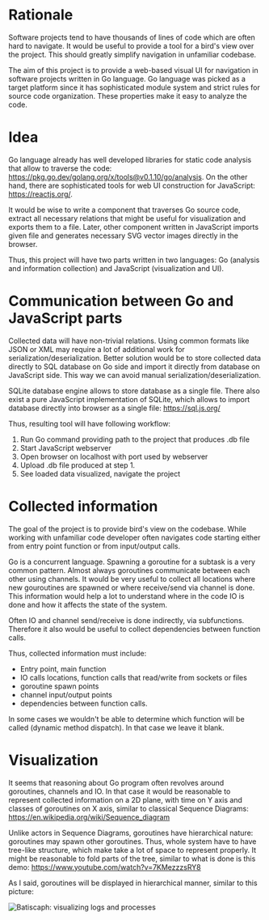 # Rationale

Software projects tend to have thousands of lines of code which are often hard to navigate. It would be useful to provide a tool for a bird's view over the project. This should greatly simplify navigation in unfamiliar codebase.

The aim of this project is to provide a web-based visual UI for navigation in software projects written in Go language. Go language was picked as a target platform since it has sophisticated module system and strict rules for source code organization. These properties make it easy to analyze the code.

# Idea

Go language already has well developed libraries for static code analysis that allow to traverse the code: https://pkg.go.dev/golang.org/x/tools@v0.1.10/go/analysis. On the other hand, there are sophisticated tools for web UI construction for JavaScript: https://reactjs.org/.

It would be wise to write a component that traverses Go source code, extract all necessary relations that might be useful for visualization and exports them to a file. Later, other component written in JavaScript imports given file and generates necessary SVG vector images directly in the browser.

Thus, this project will have two parts written in two languages: Go (analysis and information collection) and JavaScript (visualization and UI).

# Communication between Go and JavaScript parts

Collected data will have non-trivial relations. Using common formats like JSON or XML may require a lot of additional work for serialization/deserialization. Better solution would be to store collected data directly to SQL database on Go side and import it directly from database on JavaScript side. This way we can avoid manual serialization/deserialization.

SQLite database engine allows to store database as a single file. There also exist a pure JavaScript implementation of SQLite, which allows to import database directly into browser as a single file: https://sql.js.org/

Thus, resulting tool will have following workflow:

 1. Run Go command providing path to the project that produces .db file
 2. Start JavaScript webserver
 3. Open browser on localhost with port used by webserver
 4. Upload .db file produced at step 1.
 5. See loaded data visualized, navigate the project

# Collected information

The goal of the project is to provide bird's view on the codebase. While working with unfamiliar code developer often navigates code starting either from entry point function or from input/output calls.

Go is a concurrent language. Spawning a goroutine for a subtask is a very common pattern. Almost always goroutines communicate between each other using channels. It would be very useful to collect all locations where new gouroutines are spawned or where receive/send via channel is done. This information would help a lot to understand where in the code IO is done and how it affects the state of the system.

Often IO and channel send/receive is done indirectly, via subfunctions. Therefore it also would be useful to collect dependencies between function calls.

 Thus, collected information must include:

 * Entry point, main function
 * IO calls locations, function calls that read/write from sockets or files
 * goroutine spawn points
 * channel input/output points
 * dependencies between function calls.

In some cases we wouldn't be able to determine which function will be called (dynamic method dispatch). In that case we leave it blank.

# Visualization

It seems that reasoning about Go program often revolves around goroutines, channels and IO. In that case it would be reasonable to represent collected information on a 2D plane, with time on Y axis and classes of goroutines on X axis, similar to classical Sequence Diagrams: https://en.wikipedia.org/wiki/Sequence_diagram

Unlike actors in Sequence Diagrams, goroutines have hierarchical nature: goroutines may spawn other goroutines. Thus, whole system have to have tree-like structure, which make take a lot of space to represent properly. It might be reasonable to fold parts of the tree, similar to what is done is this demo: https://www.youtube.com/watch?v=7KMezzzsRY8

As I said, goroutines will be displayed in hierarchical manner, similar to this picture:

![Batiscaph: visualizing logs and processes](https://img.youtube.com/vi/VNr7o9eg4Ck/0.jpg)
